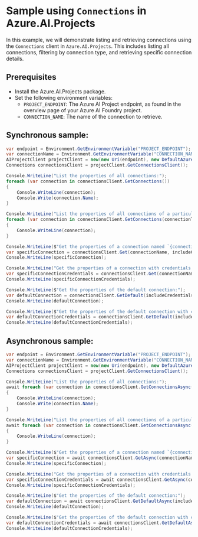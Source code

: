 # Sample using `Connections` in Azure.AI.Projects

In this example, we will demonstrate listing and retrieving connections using the `Connections` client in `Azure.AI.Projects`. This includes listing all connections, filtering by connection type, and retrieving specific connection details.

## Prerequisites

- Install the Azure.AI.Projects package.
- Set the following environment variables:
  - `PROJECT_ENDPOINT`: The Azure AI Project endpoint, as found in the overview page of your Azure AI Foundry project.
  - `CONNECTION_NAME`: The name of the connection to retrieve.

## Synchronous sample:
```C# Snippet:AI_Projects_ConnectionsExampleSync
var endpoint = Environment.GetEnvironmentVariable("PROJECT_ENDPOINT");
var connectionName = Environment.GetEnvironmentVariable("CONNECTION_NAME");
AIProjectClient projectClient = new(new Uri(endpoint), new DefaultAzureCredential());
Connections connectionsClient = projectClient.GetConnectionsClient();

Console.WriteLine("List the properties of all connections:");
foreach (var connection in connectionsClient.GetConnections())
{
    Console.WriteLine(connection);
    Console.Write(connection.Name);
}

Console.WriteLine("List the properties of all connections of a particular type (e.g., Azure OpenAI connections):");
foreach (var connection in connectionsClient.GetConnections(connectionType: ConnectionType.AzureOpenAI))
{
    Console.WriteLine(connection);
}

Console.WriteLine($"Get the properties of a connection named `{connectionName}`:");
var specificConnection = connectionsClient.Get(connectionName, includeCredentials: false);
Console.WriteLine(specificConnection);

Console.WriteLine("Get the properties of a connection with credentials:");
var specificConnectionCredentials = connectionsClient.Get(connectionName, includeCredentials: true);
Console.WriteLine(specificConnectionCredentials);

Console.WriteLine($"Get the properties of the default connection:");
var defaultConnection = connectionsClient.GetDefault(includeCredentials: false);
Console.WriteLine(defaultConnection);

Console.WriteLine($"Get the properties of the default connection with credentials:");
var defaultConnectionCredentials = connectionsClient.GetDefault(includeCredentials: true);
Console.WriteLine(defaultConnectionCredentials);
```

## Asynchronous sample:
```C# Snippet:AI_Projects_ConnectionsExampleAsync
var endpoint = Environment.GetEnvironmentVariable("PROJECT_ENDPOINT");
var connectionName = Environment.GetEnvironmentVariable("CONNECTION_NAME");
AIProjectClient projectClient = new(new Uri(endpoint), new DefaultAzureCredential());
Connections connectionsClient = projectClient.GetConnectionsClient();

Console.WriteLine("List the properties of all connections:");
await foreach (var connection in connectionsClient.GetConnectionsAsync())
{
    Console.WriteLine(connection);
    Console.Write(connection.Name);
}

Console.WriteLine("List the properties of all connections of a particular type (e.g., Azure OpenAI connections):");
await foreach (var connection in connectionsClient.GetConnectionsAsync(connectionType: ConnectionType.AzureOpenAI))
{
    Console.WriteLine(connection);
}

Console.WriteLine($"Get the properties of a connection named `{connectionName}`:");
var specificConnection = await connectionsClient.GetAsync(connectionName, includeCredentials: false);
Console.WriteLine(specificConnection);

Console.WriteLine("Get the properties of a connection with credentials:");
var specificConnectionCredentials = await connectionsClient.GetAsync(connectionName, includeCredentials: true);
Console.WriteLine(specificConnectionCredentials);

Console.WriteLine($"Get the properties of the default connection:");
var defaultConnection = await connectionsClient.GetDefaultAsync(includeCredentials: false);
Console.WriteLine(defaultConnection);

Console.WriteLine($"Get the properties of the default connection with credentials:");
var defaultConnectionCredentials = await connectionsClient.GetDefaultAsync(includeCredentials: true);
Console.WriteLine(defaultConnectionCredentials);
```
